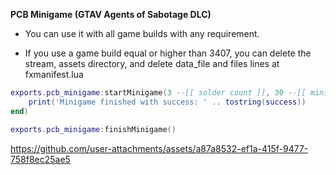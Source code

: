 **PCB Minigame (GTAV Agents of Sabotage DLC)**

- You can use it with all game builds with any requirement.

- If you use a game build equal or higher than 3407, you can delete the stream, assets directory, and delete data_file and files lines at fxmanifest.lua

```lua
exports.pcb_minigame:startMinigame(3 --[[ solder count ]], 30 --[[ minigame seconds ]], function(success)
    print('Minigame finished with success: ' .. tostring(success))
end)
```

```lua
exports.pcb_minigame:finishMinigame()
```

https://github.com/user-attachments/assets/a87a8532-ef1a-415f-9477-758f8ec25ae5

